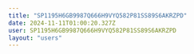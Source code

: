 ```yaml
---
title: "SP1195H6GB9987Q666H9VYQ582P81SS89S6AKRZPD"
date: 2024-11-11T01:00:20.327Z
user: SP1195H6GB9987Q666H9VYQ582P81SS89S6AKRZPD
layout: "users"
---
```

    